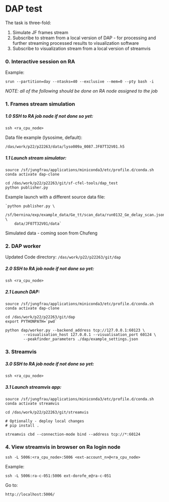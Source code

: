 # DAP test

The task is three-fold:

1. Simulate JF frames stream
2. Subscribe to stream from a local version of DAP - for processing 
and further streaming processed results to visualization software 
3. Subscribe to visualization stream from a local version of streamvis

### 0. Interactive session on RA
  Example:
```
srun --partition=day --ntasks=40 --exclusive --mem=0 --pty bash -i
```

*NOTE: all of the following should be done on RA node assigned to the job*

### 1. Frames stream simulation
##### 1.0 SSH to RA job node if not done so yet:
`ssh <ra_cpu_node>`

Data file example (lysosime, default):
```
/das/work/p22/p22263/data/lyso009a_0087.JF07T32V01.h5
```

##### 1.1 Launch stream simulator:
```
source /sf/jungfrau/applications/miniconda3/etc/profile.d/conda.sh
conda activate dap-clone

cd /das/work/p22/p22263/git/sf-cfel-tools/dap_test
python publisher.py
```

Example launch with a different source data file:
```
`python publisher.py \
    /sf/bernina/exp/example_data/Ge_tt/scan_data/run0132_Ge_delay_scan.json_step0000.JF07T32V01.h5 \
    data/JF07T32V01/data`
```

Simulated data - coming soon from Chufeng

### 2. DAP worker

Updated Code directory: `/das/work/p22/p22263/git/dap`


##### 2.0 SSH to RA job node if not done so yet:
`ssh <ra_cpu_node>`

##### 2.1 Launch DAP:
```
source /sf/jungfrau/applications/miniconda3/etc/profile.d/conda.sh
conda activate dap-clone

cd /das/work/p22/p22263/git/dap
export PYTHONPATH=`pwd` 
        
python dap/worker.py --backend_address tcp://127.0.0.1:60123 \
        --visualisation_host 127.0.0.1 --visualisation_port 60124 \
        --peakfinder_parameters ./dap/example_settings.json
```


### 3. Streamvis

##### 3.0 SSH to RA job node if not done so yet:
`ssh <ra_cpu_node>`

##### 3.1 Launch streamvis app:

```
source /sf/jungfrau/applications/miniconda3/etc/profile.d/conda.sh
conda activate streamvis

cd /das/work/p22/p22263/git/streamvis

# Optionally - deploy local changes
# pip install .

streamvis cbd --connection-mode bind --address tcp://*:60124
```

### 4. View streamvis in browser on Ra login node 
```
ssh -L 5006:<ra_cpu_node>:5006 <ext-account_n>@<ra_cpu_node>
```

Example:
```
ssh -L 5006:ra-c-051:5006 ext-dorofe_e@ra-c-051
```

Go to:

`http://localhost:5006/`

